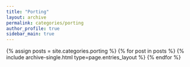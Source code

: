 ```yaml
---
title: "Porting"
layout: archive
permalink: categories/porting
author_profile: true
sidebar_main: true
---
```



{% assign posts = site.categories.porting %}
{% for post in posts %} {% include archive-single.html type=page.entries_layout %} {% endfor %}
